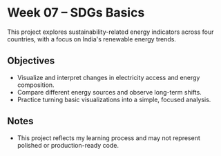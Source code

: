 # Week 07 – SDGs Basics

This project explores sustainability-related energy indicators across four countries, with a focus on India's renewable energy trends.

## Objectives

- Visualize and interpret changes in electricity access and energy composition.
- Compare different energy sources and observe long-term shifts.
- Practice turning basic visualizations into a simple, focused analysis.

## Notes

- This project reflects my learning process and may not represent polished or production-ready code.
